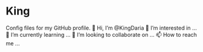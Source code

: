 # King
Config files for my GitHub profile.
👋 Hi, I’m @KingDaria
👀 I’m interested in ...
🌱 I’m currently learning ...
💞️ I’m looking to collaborate on ...
📫 How to reach me ...
